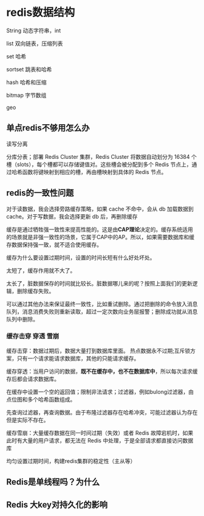 # redis数据结构

String 动态字符串，int

list 双向链表，压缩列表

set 哈希

sortset 跳表和哈希

hash 哈希和压缩

bitmap 字节数组

geo



## 单点redis不够用怎么办

读写分离

分库分表；部署 Redis Cluster 集群，Redis Cluster 将数据自动划分为 16384 个槽（slots），每个槽都可以存储键值对。这些槽会被分配到多个 Redis 节点上，通过哈希函数将键映射到相应的槽，再由槽映射到具体的 Redis 节点。

## redis的一致性问题

对于读数据，我会选择旁路缓存策略，如果 cache 不命中，会从 db 加载数据到 cache。对于写数据，我会选择更新 db 后，再删除缓存

缓存是通过牺牲强一致性来提高性能的。这是由**CAP理论**决定的。缓存系统适用的场景就是非强一致性的场景，它属于CAP中的AP。所以，如果需要数据库和缓存数据保持强一致，就不适合使用缓存。

缓存为什么要设置过期时间，设置的时间长短有什么好处坏处。

太短了，缓存作用就不大了。

太长了，脏数据保存的时间就比较长。脏数据哪儿来的呢？按照上面我们的更新逻辑，删除缓存失败。

可以通过其他办法来保证最终一致性，比如重试删除。通过把删除的命令放入消息队列，消息消费失败则重新读取，超过一定次数向业务层报警；删除成功就从消息队列中删除。

### 缓存击穿 穿透 雪崩

缓存击穿：数据过期后，数据大量打到数据库里面。  热点数据永不过期;互斥锁方案，只有一个请求能请求数据库，其他的只能请求缓存。

缓存穿透：当用户访问的数据，**既不在缓存中，也不在数据库中**，所以每次请求缓存后都会请求数据库。

在缓存中设置一个空的返回值；限制非法请求；过滤器，例如bulong过滤器，由点位图和多个哈希函数组成。

先查询过滤器，再查询数据。由于布隆过滤器存在哈希冲突，可能过滤器认为存在但是实际不存在。

缓存雪崩：大量缓存数据在同一时间过期（失效）或者 Redis 故障宕机时，如果此时有大量的用户请求，都无法在 Redis 中处理，于是全部请求都直接访问数据库

均匀设置过期时间，构建redis集群的稳定性（主从等）



## Redis是单线程吗？为什么



## Redis 大key对持久化的影响